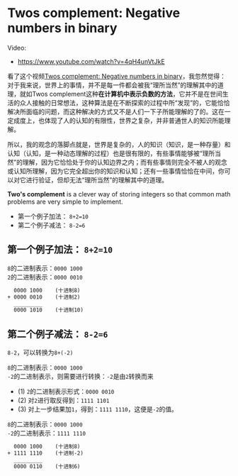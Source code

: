 # Twos complement: Negative numbers in binary

Video:

- https://www.youtube.com/watch?v=4qH4unVtJkE

看了这个视频[Twos complement: Negative numbers in binary](https://www.youtube.com/watch?v=4qH4unVtJkE)，我忽然觉得：对于我来说，世界上的事情，并不是每一件都会被我“理所当然”的理解其中的道理，就如Twos complement这种**在计算机中表示负数的方法**，它并不是在世间生活的众人接触的日常想法，这种算法是在不断探索的过程中所“发现”的，它能恰恰解决所面临的问题，而这种解决的方式又不是人们一下子所能理解的了的。这在一定成度上，也体现了人的认知的有限性，世界之复杂，并非普通世人的知识所能理解。

所以，我的观念的落脚点就是，世界是复杂的，人的知识（知识，是一种存量）和认知（认知，是一种动态理解的过程）也是很有限的，有些事情能够被“理所当然”的理解，因为它恰恰处于你的认知边界之内；而有些事情则完全不被人的观念或认知所理解，因为它完全超出你的知识和认知；还有一些事情恰恰在中间，你可以对它进行验证，但却无法“理所当然”的理解其中的道理。

**Two's complement** is a clever way of storing integers so that common math problems are very simple to implement.

- 第一个例子加法： `8+2=10`
- 第二个例子减法： `8-2=6`


## 第一个例子加法： `8+2=10`

`8`的二进制表示：`0000 1000`  
`2`的二进制表示：`0000 0010`

```txt
  0000 1000    (十进制8)
+ 0000 0010    (十进制2)
  _________
  0000 1010    (十进制10)
```

## 第二个例子减法： `8-2=6`

`8-2`，可以转换为`8+(-2)`

`8`的二进制表示：`0000 1000`  
`-2`的二进制表示，则需要进行转换：`-2`是由`2`转换而来
- (1) `2`的二进制表示形式：`0000 0010`
- (2) 对`2`进行取反得到：`1111 1101`
- (3) 对上一步结果加`1`，得到：`1111 1110`，这便是`-2`的值。

`8`的二进制表示：`0000 1000`  
`-2`的二进制表示：`1111 1110`

```txt
  0000 1000    (十进制8)
+ 1111 1110    (十进制-2)
  _________
  0000 0110    (十进制6)
```
